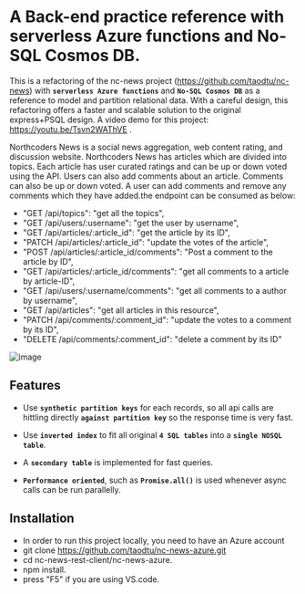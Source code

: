 # A Back-end practice reference with serverless Azure functions and No-SQL Cosmos DB.

This is a refactoring of the nc-news project (https://github.com/taodtu/nc-news) with **`serverless Azure functions`** and **`No-SQL Cosmos DB`** as a reference to model and partition relational data. With a careful design, this refactoring offers a faster and scalable solution to the original express+PSQL design. A video demo for this project: https://youtu.be/Tsvn2WAThVE .

Northcoders News is a social news aggregation, web content rating, and discussion website. Northcoders News has articles which are divided into topics. Each article has user curated ratings and can be up or down voted using the API. Users can also add comments about an article. Comments can also be up or down voted. A user can add comments and remove any comments which they have added.the endpoint can be consumed as below:
- "GET /api/topics": "get all the topics",
- "GET /api/users/:username": "get the user by username",
- "GET /api/articles/:article_id": "get the article by its ID",
- "PATCH /api/articles/:article_id": "update the votes of the article",
- "POST /api/articles/:article_id/comments": "Post a comment to the article by ID",
- "GET /api/articles/:article_id/comments": "get all comments to a article by article-ID",
- "GET /api/users/:username/comments": "get all comments to a author by username",
- "GET /api/articles": "get all articles in this resource",
- "PATCH /api/comments/:comment_id": "update the votes to a comment by its ID",
- "DELETE /api/comments/:comment_id": "delete a comment by its ID"

![image](https://user-images.githubusercontent.com/37536658/123412488-8c010b00-d5a9-11eb-8717-78826d7b4806.png)


## Features

- Use **`synthetic partition keys`** for each records, so all api calls are hittling directly **`against partition key`** so the response time is very fast.

- Use **`inverted index`** to fit all original **`4 SQL tables`** into a **`single NOSQL table`**.

- A **`secondary table`** is implemented for fast queries.

- **`Performance oriented`**, such as **`Promise.all()`** is used whenever async calls can be run parallelly.

## Installation

- In order to run this project locally, you need to have an Azure account
- git clone https://github.com/taodtu/nc-news-azure.git
- cd nc-news-rest-client/nc-news-azure.
- npm install.
- press "F5" if you are using VS.code.
